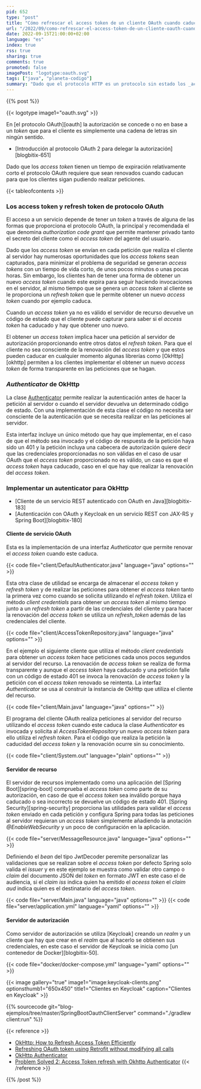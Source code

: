 ```yaml
---
pid: 652
type: "post"
title: "Cómo refrescar el access token de un cliente OAuth cuando caduca"
url: "/2022/09/como-refrescar-el-access-token-de-un-cliente-oauth-cuando-caduca/"
date: 2022-09-15T21:00:00+02:00
language: "es"
index: true
rss: true
sharing: true
comments: true
promoted: false
imagePost: "logotype:oauth.svg"
tags: ["java", "planeta-codigo"]
summary: "Dado que el protocolo HTTP es un protocolo sin estado los _access token_ se envían en cada petición que se hace al _endpoint_ de un recurso ofrecido por una aplicación mediante una interfaz REST. Para limitar el periodo de que un _access tokens_ sea utilizable en caso de ser filtrado estos se crean con un tiempo de vida corto, los clientes para seguir realizando peticiones han de solicitar al servidor de autorización un nuevo _access token_. La librería OkHttp permite realizar la renovación de forma transparente para el cliente y en el código donde se usa."
---
```


{{% post %}}

{{< logotype image1="oauth.svg" >}}

En [el protocolo OAuth][oauth] la autorización se concede o no en base a un _token_ que para el cliente es simplemente una cadena de letras sin ningún sentido.

* [Introducción al protocolo OAuth 2 para delegar la autorización][blogbitix-651]

Dado que los _access token_ tienen un tiempo de expiración relativamente corto el protocolo OAuth requiere que sean renovados cuando caducan para que los clientes sigan pudiendo realizar peticiones.

{{< tableofcontents >}}

### Los access token y refresh token de protocolo OAuth

El acceso a un servicio depende de tener un _token_ a través de alguna de las formas que proporciona el protocolo OAuth, la principal y recomendada el que denomina _authorization code grant_ que permite mantener privado tanto el secreto del cliente como el _access token_ del agente del usuario.

Dado que los _access token_ se envían en cada petición que realiza el cliente al servidor hay numerosas oportunidades que los _access tokens_ sean capturados, para minimizar el problema de seguridad se generan _access tokens_ con un tiempo de vida corto, de unos pocos minutos o unas pocas horas. Sin embargo, los clientes han de tener una forma de obtener un nuevo _access token_ cuando este expira para seguir haciendo invocaciones en el servidor, al mismo tiempo que se genera un _access token_ al cliente se le proporciona un _refresh token_ que le permite obtener un nuevo _access token_ cuando por ejemplo caduca.

Cuando un _access token_ ya no es válido el servidor de recurso devuelve un código de estado que el cliente puede capturar para saber si el _access token_ ha caducado y hay que obtener uno nuevo.

El obtener un _access token_ implica hacer una petición al servidor de autorización proporcionando entre otros datos el _refresh token_. Para que el cliente no sea consciente de la renovación del _access token_ y que estos pueden caducar en cualquier momento algunas librerías como [OkHttp][okhttp] permiten a los clientes implementar el obtener un nuevo _access token_ de forma transparente en las peticiones que se hagan.

### _Authenticator_ de OkHttp

La clase [Authenticator](https://square.github.io/okhttp/3.x/okhttp/okhttp3/Authenticator.html) permite realizar la autenticación antes de hacer la petición al servidor o cuando el servidor devuelva un determinado código de estado. Con una implementación de esta clase el código no necesita ser consciente de la autenticación que se necesita realizar en las peticiones al servidor.

Esta interfaz incluye un único método que hay que implementar, en el caso de que el método sea invocado y el código de respuesta de la petición haya sido un 401 y la petición incluya una cabecera de autorización quiere decir que las credenciales proporcionadas no son válidas en el caso de usar OAuth que el _access token_ proporcionado no es válido, un caso es que el _access token_ haya caducado, caso en el que hay que realizar la renovación del _access token_.

### Implementar un autenticator para OkHttp

* [Cliente de un servicio REST autenticado con OAuth en Java][blogbitix-183]
* [Autenticación con OAuth y Keycloak en un servicio REST con JAX-RS y Spring Boot][blogbitix-180]

#### Cliente de servicio OAuth

Esta es la implementación de una interfaz _Autheticator_ que permite renovar el _access token_ cuando este caduca.

{{< code file="client/DefaultAuthenticator.java" language="java" options="" >}}

Esta otra clase de utilidad se encarga de almacenar el _access token_ y _refresh token_ y de realizar las peticiones para obtener el _access token_ tanto la primera vez como cuando se solicita utilizando el _refresh token_. Utiliza el método _client credentials_ para obtener un _access token_ al mismo tiempo junto a un _refresh token_ a partir de las credenciales del cliente y para hacer la renovación del _access token_ se utiliza un _refresh_token_ además de las credenciales del cliente.

{{< code file="client/AccessTokenRepository.java" language="java" options="" >}}

En el ejemplo el siguiente cliente que utiliza el método _client credentials_ para obtener un _access token_ hace peticiones cada unos pocos segundos al servidor del recurso. La renovación de _access token_ se realiza de forma transparente y aunque el _access token_ haya caducado y una petición falle con un código de estado 401 se invoca la renovación de _access token_ y la petición con el _access token_ renovado se reintenta. La interfaz _Authenticator_ se usa al construir la instancia de OkHttp que utiliza el cliente del recurso.

{{< code file="client/Main.java" language="java" options="" >}}

El programa del cliente OAuth realiza peticiones al servidor del recurso utilizando el _access token_ cuando este caduca la clase _Authenticator_ es invocada y solicita al _AccessTokenRepository_ un nuevo _access token_ para ello utiliza el _refresh token_. Para el código que realiza la petición la caducidad del _access token_ y la renovación ocurre sin su conocimiento.

{{< code file="client/System.out" language="plain" options="" >}}

#### Servidor de recurso

El servidor de recursos implementado como una aplicación del [Spring Boot][spring-boot] comprueba el _access token_ como parte de su autorización, en caso de que el _access token_ sea inválido porque haya caducado o sea incorrecto se devuelve un código de estado 401. [Spring Security][spring-security] proporciona las utilidades para validar el _access token_ enviado en cada petición y configura Spring para todas las peticiones al servidor requieran un _access token_ simplemente añadiendo la anotación _@EnableWebSecurity_ y un poco de configuración en la aplicación.

{{< code file="server/MessageResource.java" language="java" options="" >}}

Definiendo el _bean_ del tipo JwtDecoder peremite personalizar las validaciones que se realizan sobre el _access token_ por defecto Spring solo valida el _issuer_ y en este ejemplo se muestra como validar otro campo o _claim_ del documento JSON del _token_ en formato JWT en este caso el de audiencia, si el _claim_ _iss_ indica quien ha emitido el _aceess token_  el _claim_ _aud_ indica quien es el destinatario del _access token_.

{{< code file="server/Main.java" language="java" options="" >}}
{{< code file="server/application.yml" language="yaml" options="" >}}

#### Servidor de autorización

Como servidor de autorización se utiliza [Keycloak] creando un _realm_ y un cliente que hay que crear en el _realm_ que al hacerlo se obtienen sus credenciales, en este caso el servidor de Keycloak se inicia como [un contenedor de Docker][blogbitix-50].

{{< code file="docker/docker-compose.yml" language="yaml" options="" >}}

{{< image
    gallery="true"
    image1="image:keycloak-clients.png" optionsthumb1="650x450" title1="Clientes en Keycloak"
    caption="Clientes en Keycloak" >}}

{{% sourcecode git="blog-ejemplos/tree/master/SpringBootOauthClientServer" command="./gradlew client:run" %}}

{{< reference >}}
* [OkHttp: How to Refresh Access Token Efficiently](https://medium.com/@sumon.v0.0/okhttp-how-to-refresh-access-token-efficiently-6dece4d271c0)
* [Refreshing OAuth token using Retrofit without modifying all calls](https://stackoverflow.com/questions/22450036/refreshing-oauth-token-using-retrofit-without-modifying-all-calls)
* [OkHttp Authenticator](https://square.github.io/okhttp/4.x/okhttp/okhttp3/-authenticator/)
* [Problem Solved 2: Access Token refresh with Okhttp Authenticator](https://stengale.medium.com/problem-solved-2-access-token-refresh-with-okhttp-authenticator-5ccb798ede70)
{{< /reference >}}

{{% /post %}}

